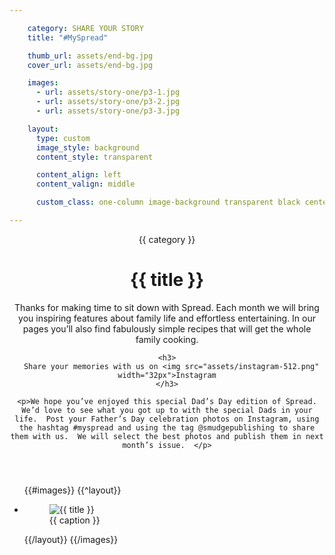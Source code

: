 ```yaml
---

    category: SHARE YOUR STORY
    title: "#MySpread"

    thumb_url: assets/end-bg.jpg
    cover_url: assets/end-bg.jpg

    images:
      - url: assets/story-one/p3-1.jpg
      - url: assets/story-one/p3-2.jpg
      - url: assets/story-one/p3-3.jpg

    layout:
      type: custom
      image_style: background
      content_style: transparent

      content_align: left
      content_valign: middle

      custom_class: one-column image-background transparent black center middle

---
```


<figure class="cover-area background" style="background-image: url('assets/end-bg.jpg')"></figure>

<div class="content">
  <header>
    <span class="category">{{ category }}</span>
    <h1 class="title">{{ title }}</h1>
    <p>Thanks for making time to sit down with Spread.  Each month we will bring you inspiring features about family life and effortless entertaining.   In our pages you’ll also find fabulously simple recipes that will get the whole family cooking.  </p>

    <h3>
      Share your memories with us on <img src="assets/instagram-512.png" width="32px">Instagram
    </h3>

    <p>We hope you’ve enjoyed this special Dad’s Day edition of Spread.  We’d love to see what you got up to with the special Dads in your life.  Post your Father’s Day celebration photos on Instagram, using the hashtag #myspread and using the tag @smudgepublishing to share them with us.  We will select the best photos and publish them in next month’s issue.  </p>
  </header>

  <ul class="polaroids">
  {{#images}}
    {{^layout}}
    <li class="polaroid-wrap">
      <figure class="polaroid">
        <img data-media-id="images:{{ index }}" src="{{ url }}" alt="{{ title }}" title="{{ title }}">
        <figcaption>{{ caption }}</figcaption>
      </figure>
    </li>
    {{/layout}}
  {{/images}}
  </ul>

  <div class="body">
  </div>
</div>
